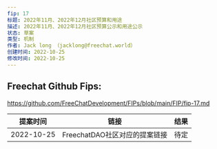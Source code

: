 ```yaml
---
fip: 17
标题: 2022年11月、2022年12月社区预算和用途
描述: 2022年11月、2022年12月社区预算公示和用途公示
状态: 草案
类型: 机制
作者: Jack long （jacklong@freechat.world）
创建时间: 2022-10-25
修改时间: 2022-10-25
---
```


## Freechat Github Fips: 

https://github.com/FreeChatDevelopment/FIPs/blob/main/FIP/fip-17.md

  | 提案时间 | 链接 | 结果 |
  |:-:|:-:|:-:|
  |2022-10-25|FreechatDAO社区对应的提案链接|待定|

